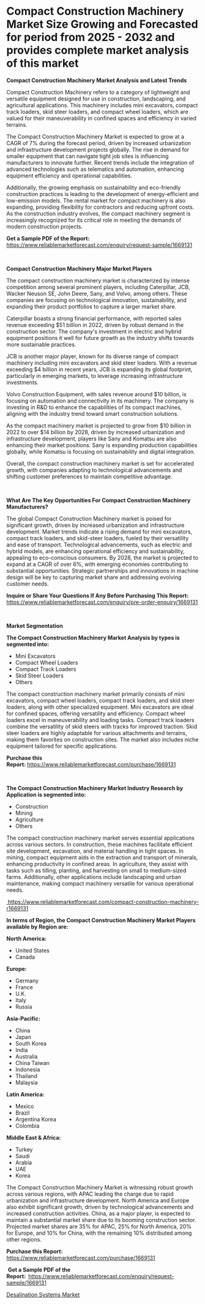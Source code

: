 <p><h1>Compact Construction Machinery Market Size Growing and Forecasted for period from 2025 - 2032 and provides complete market analysis of this market</h1></p><p><strong>Compact Construction Machinery Market Analysis and Latest Trends</strong></p>
<p><p>Compact Construction Machinery refers to a category of lightweight and versatile equipment designed for use in construction, landscaping, and agricultural applications. This machinery includes mini excavators, compact track loaders, skid steer loaders, and compact wheel loaders, which are valued for their maneuverability in confined spaces and efficiency in varied terrains.</p><p>The Compact Construction Machinery Market is expected to grow at a CAGR of 7% during the forecast period, driven by increased urbanization and infrastructure development projects globally. The rise in demand for smaller equipment that can navigate tight job sites is influencing manufacturers to innovate further. Recent trends include the integration of advanced technologies such as telematics and automation, enhancing equipment efficiency and operational capabilities.</p><p>Additionally, the growing emphasis on sustainability and eco-friendly construction practices is leading to the development of energy-efficient and low-emission models. The rental market for compact machinery is also expanding, providing flexibility for contractors and reducing upfront costs. As the construction industry evolves, the compact machinery segment is increasingly recognized for its critical role in meeting the demands of modern construction projects.</p></p>
<p><strong>Get a Sample PDF of the Report:&nbsp;</strong> <a href="https://www.reliablemarketforecast.com/enquiry/request-sample/1669131?utm_campaign=2192&utm_medium=2&utm_source=Github&utm_content=ia&utm_term=22022025&utm_id=compact-construction-machinery">https://www.reliablemarketforecast.com/enquiry/request-sample/1669131</a></p>
<p>&nbsp;</p>
<p><strong>Compact Construction Machinery Major Market Players</strong></p>
<p><p>The compact construction machinery market is characterized by intense competition among several prominent players, including Caterpillar, JCB, Wacker Neuson SE, John Deere, Sany, and Volvo, among others. These companies are focusing on technological innovation, sustainability, and expanding their product portfolios to capture a larger market share.</p><p>Caterpillar boasts a strong financial performance, with reported sales revenue exceeding $51 billion in 2022, driven by robust demand in the construction sector. The company's investment in electric and hybrid equipment positions it well for future growth as the industry shifts towards more sustainable practices.</p><p>JCB is another major player, known for its diverse range of compact machinery including mini excavators and skid steer loaders. With a revenue exceeding $4 billion in recent years, JCB is expanding its global footprint, particularly in emerging markets, to leverage increasing infrastructure investments.</p><p>Volvo Construction Equipment, with sales revenue around $10 billion, is focusing on automation and connectivity in its machinery. The company is investing in R&D to enhance the capabilities of its compact machines, aligning with the industry trend toward smart construction solutions.</p><p>As the compact machinery market is projected to grow from $10 billion in 2022 to over $14 billion by 2028, driven by increased urbanization and infrastructure development, players like Sany and Komatsu are also enhancing their market positions. Sany is expanding production capabilities globally, while Komatsu is focusing on sustainability and digital integration.</p><p>Overall, the compact construction machinery market is set for accelerated growth, with companies adapting to technological advancements and shifting customer preferences to maintain competitive advantage.</p></p>
<p>&nbsp;</p>
<p><strong>What Are The Key Opportunities For Compact Construction Machinery Manufacturers?</strong></p>
<p><p>The global Compact Construction Machinery market is poised for significant growth, driven by increased urbanization and infrastructure development. Market trends indicate a rising demand for mini excavators, compact track loaders, and skid-steer loaders, fueled by their versatility and ease of transport. Technological advancements, such as electric and hybrid models, are enhancing operational efficiency and sustainability, appealing to eco-conscious consumers. By 2028, the market is projected to expand at a CAGR of over 6%, with emerging economies contributing to substantial opportunities. Strategic partnerships and innovations in machine design will be key to capturing market share and addressing evolving customer needs.</p></p>
<p><strong>Inquire or Share Your Questions If Any Before Purchasing This Report:</strong> <a href="https://www.reliablemarketforecast.com/enquiry/pre-order-enquiry/1669131?utm_campaign=2192&utm_medium=2&utm_source=Github&utm_content=ia&utm_term=22022025&utm_id=compact-construction-machinery">https://www.reliablemarketforecast.com/enquiry/pre-order-enquiry/1669131</a></p>
<p>&nbsp;</p>
<p><strong>Market Segmentation</strong></p>
<p><strong>The Compact Construction Machinery Market Analysis by types is segmented into:</strong></p>
<p><ul><li>Mini Excavators</li><li>Compact Wheel Loaders</li><li>Compact Track Loaders</li><li>Skid Steer Loaders</li><li>Others</li></ul></p>
<p><p>The compact construction machinery market primarily consists of mini excavators, compact wheel loaders, compact track loaders, and skid steer loaders, along with other specialized equipment. Mini excavators are ideal for confined spaces, offering versatility and efficiency. Compact wheel loaders excel in maneuverability and loading tasks. Compact track loaders combine the versatility of skid steers with tracks for improved traction. Skid steer loaders are highly adaptable for various attachments and terrains, making them favorites on construction sites. The market also includes niche equipment tailored for specific applications.</p></p>
<p><strong>Purchase this Report:&nbsp;</strong><a href="https://www.reliablemarketforecast.com/purchase/1669131?utm_campaign=2192&utm_medium=2&utm_source=Github&utm_content=ia&utm_term=22022025&utm_id=compact-construction-machinery">https://www.reliablemarketforecast.com/purchase/1669131</a></p>
<p>&nbsp;</p>
<p><strong>The Compact Construction Machinery Market Industry Research by Application is segmented into:</strong></p>
<p><ul><li>Construction</li><li>Mining</li><li>Agriculture</li><li>Others</li></ul></p>
<p><p>The compact construction machinery market serves essential applications across various sectors. In construction, these machines facilitate efficient site development, excavation, and material handling in tight spaces. In mining, compact equipment aids in the extraction and transport of minerals, enhancing productivity in confined areas. In agriculture, they assist with tasks such as tilling, planting, and harvesting on small to medium-sized farms. Additionally, other applications include landscaping and urban maintenance, making compact machinery versatile for various operational needs.</p></p>
<p><a href="https://www.reliablemarketforecast.com/compact-construction-machinery-r1669131?utm_campaign=2192&utm_medium=2&utm_source=Github&utm_content=ia&utm_term=22022025&utm_id=compact-construction-machinery">&nbsp;https://www.reliablemarketforecast.com/compact-construction-machinery-r1669131</a></p>
<p><strong>In terms of Region, the Compact Construction Machinery Market Players available by Region are:</strong></p>
<p>
    <p> <strong> North America: </strong>
        <ul>
            <li>United States</li>
            <li>Canada</li>
        </ul>
        </p> 
    <p> <strong> Europe: </strong>
        <ul>
            <li>Germany</li>
            <li>France</li>
            <li>U.K.</li>
            <li>Italy</li>
            <li>Russia</li>
        </ul>
        </p> 
    <p> <strong> Asia-Pacific: </strong>
        <ul>
            <li>China</li>
            <li>Japan</li>
            <li>South Korea</li>
            <li>India</li>
            <li>Australia</li>
            <li>China Taiwan</li>
            <li>Indonesia</li>
            <li>Thailand</li>
            <li>Malaysia</li>
        </ul>
        </p> 
    <p> <strong> Latin America: </strong>
        <ul>
            <li>Mexico</li>
            <li>Brazil</li>
            <li>Argentina Korea</li>
            <li>Colombia</li>
        </ul>
        </p> 
    <p> <strong> Middle East & Africa: </strong>
        <ul>
            <li>Turkey</li>
            <li>Saudi</li>
            <li>Arabia</li>
            <li>UAE</li>
            <li>Korea</li>
        </ul>
    </p>
    </p>
<p><p>The Compact Construction Machinery Market is witnessing robust growth across various regions, with APAC leading the charge due to rapid urbanization and infrastructure development. North America and Europe also exhibit significant growth, driven by technological advancements and increased construction activities. China, as a major player, is expected to maintain a substantial market share due to its booming construction sector. Projected market shares are 35% for APAC, 25% for North America, 20% for Europe, and 10% for China, with the remaining 10% distributed among other regions.</p></p>
<p><strong>Purchase this Report: </strong><a href="https://www.reliablemarketforecast.com/purchase/1669131?utm_campaign=2192&utm_medium=2&utm_source=Github&utm_content=ia&utm_term=22022025&utm_id=compact-construction-machinery">https://www.reliablemarketforecast.com/purchase/1669131</a></p>
<p>&nbsp;<strong>Get a Sample PDF of the Report:&nbsp;&nbsp;</strong><a href="https://www.reliablemarketforecast.com/enquiry/request-sample/1669131?utm_campaign=2192&utm_medium=2&utm_source=Github&utm_content=ia&utm_term=22022025&utm_id=compact-construction-machinery">https://www.reliablemarketforecast.com/enquiry/request-sample/1669131</a></p>
<p><strong></strong></p>
<p><p><a href="https://github.com/WashimHussain441/Market-Research-Report-List-1/blob/main/desalination-systems-market.md?utm_campaign=2192&utm_medium=2&utm_source=Github&utm_content=ia&utm_term=22022025&utm_id=compact-construction-machinery">Desalination Systems Market</a></p></p>